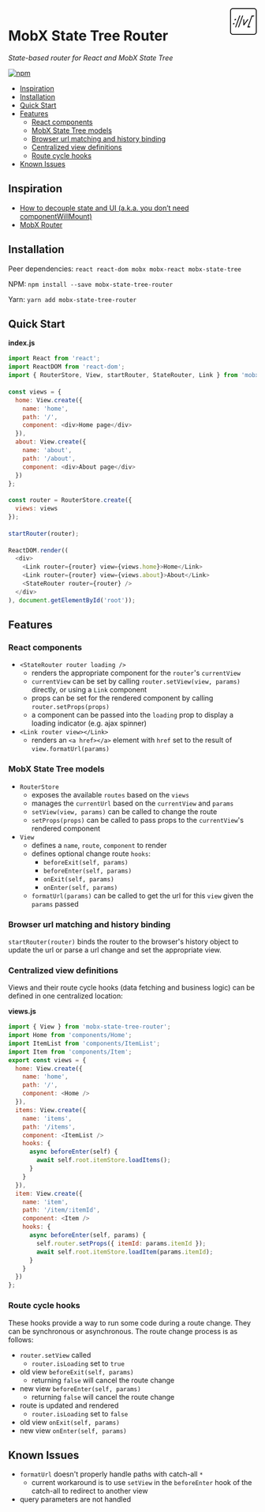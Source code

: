 <img src="media/mobx-state-tree-router.png" alt="logo" align="right" />

# MobX State Tree Router <!-- omit in toc -->

_State-based router for React and MobX State Tree_

[![npm](https://img.shields.io/npm/v/mobx-state-tree-router.svg)](https://www.npmjs.com/package/mobx-state-tree-router)

- [Inspiration](#inspiration)
- [Installation](#installation)
- [Quick Start](#quick-start)
- [Features](#features)
  - [React components](#react-components)
  - [MobX State Tree models](#mobx-state-tree-models)
  - [Browser url matching and history binding](#browser-url-matching-and-history-binding)
  - [Centralized view definitions](#centralized-view-definitions)
  - [Route cycle hooks](#route-cycle-hooks)
- [Known Issues](#known-issues)

## Inspiration

* [How to decouple state and UI (a.k.a. you don’t need componentWillMount)](https://hackernoon.com/how-to-decouple-state-and-ui-a-k-a-you-dont-need-componentwillmount-cc90b787aa37)
* [MobX Router](https://github.com/kitze/mobx-router)

## Installation

Peer dependencies: `react react-dom mobx mobx-react mobx-state-tree`

NPM: `npm install --save mobx-state-tree-router`

Yarn: `yarn add mobx-state-tree-router`

## Quick Start

__index.js__
```javascript
import React from 'react';
import ReactDOM from 'react-dom';
import { RouterStore, View, startRouter, StateRouter, Link } from 'mobx-state-tree-router';

const views = {
  home: View.create({
    name: 'home',
    path: '/',
    component: <div>Home page</div>
  }),
  about: View.create({
    name: 'about',
    path: '/about',
    component: <div>About page</div>
  })
};

const router = RouterStore.create({
  views: views
});

startRouter(router);

ReactDOM.render((
  <div>
    <Link router={router} view={views.home}>Home</Link>
    <Link router={router} view={views.about}>About</Link>
    <StateRouter router={router} />
  </div>
), document.getElementById('root'));
```

## Features

### React components

* `<StateRouter router loading />`
  * renders the appropriate component for the `router`'s `currentView`
  * `currentView` can be set by calling `router.setView(view, params)` directly, or using a `Link` component
  * props can be set for the rendered component by calling `router.setProps(props)`
  * a component can be passed into the `loading` prop to display a loading indicator (e.g. ajax spinner)
* `<Link router view></Link>`
  * renders an `<a href></a>` element with `href` set to the result of `view.formatUrl(params)`

### MobX State Tree models

* `RouterStore`
  * exposes the available `routes` based on the `views`
  * manages the `currentUrl` based on the `currentView` and `params`
  * `setView(view, params)` can be called to change the route
  * `setProps(props)` can be called to pass props to the `currentView`'s rendered component
* `View`
  * defines a `name`, `route`, `component` to render
  * defines optional change route `hooks`:
    * `beforeExit(self, params)`
    * `beforeEnter(self, params)`
    * `onExit(self, params)`
    * `onEnter(self, params)`
  * `formatUrl(params)` can be called to get the url for this `view` given the `params` passed

### Browser url matching and history binding

`startRouter(router)` binds the router to the browser's history object to update the url or parse a url change and set the appropriate view.

### Centralized view definitions

Views and their route cycle hooks (data fetching and business logic) can be defined in one centralized location:

__views.js__
```javascript
import { View } from 'mobx-state-tree-router';
import Home from 'components/Home';
import ItemList from 'components/ItemList';
import Item from 'components/Item';
export const views = {
  home: View.create({
    name: 'home',
    path: '/',
    component: <Home />
  }),
  items: View.create({
    name: 'items',
    path: '/items',
    component: <ItemList />
    hooks: {
      async beforeEnter(self) {
        await self.root.itemStore.loadItems();
      }
    }
  }),
  item: View.create({
    name: 'item',
    path: '/item/:itemId',
    component: <Item />
    hooks: {
      async beforeEnter(self, params) {
        self.router.setProps({ itemId: params.itemId });
        await self.root.itemStore.loadItem(params.itemId);
      }
    }
  })
};
```

### Route cycle hooks

These hooks provide a way to run some code during a route change. They can be synchronous or asynchronous. The route change process is as follows:

* `router.setView` called
  * `router.isLoading` set to `true`
* old view `beforeExit(self, params)`
  * returning `false` will cancel the route change
* new view `beforeEnter(self, params)`
  * returning `false` will cancel the route change
* route is updated and rendered
  * `router.isLoading` set to `false`
* old view `onExit(self, params)`
* new view `onEnter(self, params)`

## Known Issues

* `formatUrl` doesn't properly handle paths with catch-all `*`
  * current workaround is to use `setView` in the `beforeEnter` hook of the catch-all to redirect to another view
* query parameters are not handled
